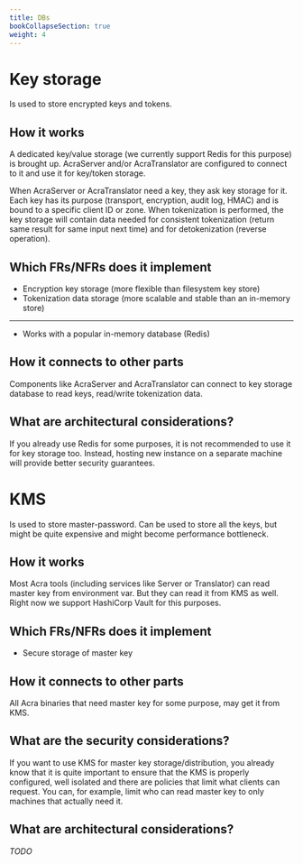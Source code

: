 ```yaml
---
title: DBs
bookCollapseSection: true
weight: 4
---
```


# Key storage

Is used to store encrypted keys and tokens.

## How it works

A dedicated key/value storage (we currently support Redis for this purpose) is brought up.
AcraServer and/or AcraTranslator are configured to connect to it and use it for key/token storage.

When AcraServer or AcraTranslator need a key, they ask key storage for it.
Each key has its purpose (transport, encryption, audit log, HMAC) and is bound to a specific client ID or zone.
When tokenization is performed, the key storage will contain data needed for consistent tokenization
(return same result for same input next time) and for detokenization (reverse operation).

## Which FRs/NFRs does it implement

* Encryption key storage (more flexible than filesystem key store)
* Tokenization data storage (more scalable and stable than an in-memory store)

---

* Works with a popular in-memory database (Redis)

## How it connects to other parts

Components like AcraServer and AcraTranslator can connect to key storage database to read keys, read/write tokenization data.

## What are architectural considerations?

If you already use Redis for some purposes, it is not recommended to use it for key storage too.
Instead, hosting new instance on a separate machine will provide better security guarantees.

# KMS

Is used to store master-password. Can be used to store all the keys, but might be quite expensive and might become performance bottleneck.

## How it works

Most Acra tools (including services like Server or Translator) can read master key from environment var.
But they can read it from KMS as well.
Right now we support HashiCorp Vault for this purposes.

## Which FRs/NFRs does it implement

* Secure storage of master key

## How it connects to other parts

All Acra binaries that need master key for some purpose, may get it from KMS.

## What are the security considerations?

If you want to use KMS for master key storage/distribution, you already know that it is quite important
to ensure that the KMS is properly configured, well isolated and there are policies that limit what clients can request.
You can, for example, limit who can read master key to only machines that actually need it.

## What are architectural considerations?

_TODO_
